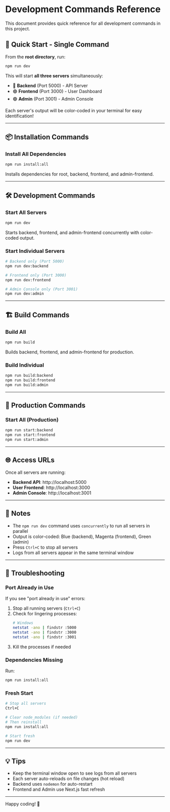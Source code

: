 # Development Commands Reference

This document provides quick reference for all development commands in this project.

## 🚀 Quick Start - Single Command

From the **root directory**, run:

```bash
npm run dev
```

This will start **all three servers** simultaneously:
- 🔵 **Backend** (Port 5000) - API Server
- 🟣 **Frontend** (Port 3000) - User Dashboard
- 🟢 **Admin** (Port 3001) - Admin Console

Each server's output will be color-coded in your terminal for easy identification!

---

## 📦 Installation Commands

### Install All Dependencies
```bash
npm run install:all
```
Installs dependencies for root, backend, frontend, and admin-frontend.

---

## 🛠️ Development Commands

### Start All Servers
```bash
npm run dev
```
Starts backend, frontend, and admin-frontend concurrently with color-coded output.

### Start Individual Servers
```bash
# Backend only (Port 5000)
npm run dev:backend

# Frontend only (Port 3000)
npm run dev:frontend

# Admin Console only (Port 3001)
npm run dev:admin
```

---

## 🏗️ Build Commands

### Build All
```bash
npm run build
```
Builds backend, frontend, and admin-frontend for production.

### Build Individual
```bash
npm run build:backend
npm run build:frontend
npm run build:admin
```

---

## 🚢 Production Commands

### Start All (Production)
```bash
npm run start:backend
npm run start:frontend
npm run start:admin
```

---

## 🌐 Access URLs

Once all servers are running:

- **Backend API**: http://localhost:5000
- **User Frontend**: http://localhost:3000
- **Admin Console**: http://localhost:3001

---

## 📝 Notes

- The `npm run dev` command uses `concurrently` to run all servers in parallel
- Output is color-coded: Blue (backend), Magenta (frontend), Green (admin)
- Press `Ctrl+C` to stop all servers
- Logs from all servers appear in the same terminal window

---

## 🔧 Troubleshooting

### Port Already in Use
If you see "port already in use" errors:
1. Stop all running servers (`Ctrl+C`)
2. Check for lingering processes:
   ```bash
   # Windows
   netstat -ano | findstr :5000
   netstat -ano | findstr :3000
   netstat -ano | findstr :3001
   ```
3. Kill the processes if needed

### Dependencies Missing
Run:
```bash
npm run install:all
```

### Fresh Start
```bash
# Stop all servers
Ctrl+C

# Clear node_modules (if needed)
# Then reinstall
npm run install:all

# Start fresh
npm run dev
```

---

## 💡 Tips

- Keep the terminal window open to see logs from all servers
- Each server auto-reloads on file changes (hot reload)
- Backend uses `nodemon` for auto-restart
- Frontend and Admin use Next.js fast refresh

---

Happy coding! 🎉

